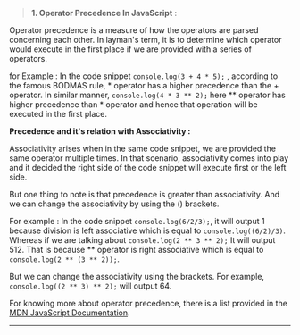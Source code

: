 
> __1. Operator Precedence In JavaScript__ : 

Operator precedence is a measure of how the operators are parsed concerning each other. In layman's term, it is to determine which operator would execute in the first place if we are provided with a series of operators.

for Example : In the code snippet ``` console.log(3 + 4 * 5); ``` , according to the famous BODMAS rule, * operator has a higher precedence than the + operator. In similar manner, ``` console.log(4 * 3 ** 2); ``` here ** operator has higher precedence than * operator and hence that operation will be executed in the first place. 

__Precedence and it's relation with Associativity :__

Associativity arises when in the same code snippet, we are provided the same operator multiple times. In that scenario, associativity comes into play and it decided the right side of the code snippet will execute first or the left side. 

But one thing to note is that precedence is greater than associativity. And we can change the associativity by using the () brackets. 

For example : In the code snippet ```console.log(6/2/3);```, it will output 1 because division is left associative which is equal to ```console.log((6/2)/3)```. Whereas if we are talking about ```console.log(2 ** 3 ** 2);``` It will output 512. That is because ** operator is right associative which is equal to ```console.log(2 ** (3 ** 2));```. 

But we can change the associativity using the brackets. For example, ```console.log((2 ** 3) ** 2);``` will output 64.

For knowing more about operator precedence, there is a list provided in the [MDN JavaScript Documentation](http://www.mywebsite.com).

---

>